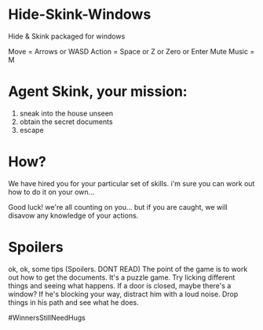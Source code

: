 # Hide-Skink-Windows
Hide &amp; Skink packaged for windows

Move = Arrows or WASD
Action = Space or Z or Zero or Enter
Mute Music = M

# Agent Skink, your mission:
1. sneak into the house unseen
2. obtain the secret documents
3. escape

# How?
We have hired you for your particular set of skills.
i'm sure you can work out how to do it on your own...

Good luck! we're all counting on you... but if you are caught, we will disavow any knowledge of your actions.

# Spoilers


ok, ok, some tips (Spoilers. DONT READ)
The point of the game is to work out how to get the documents. It's a puzzle game.
Try licking different things and seeing what happens.
If a door is closed, maybe there's a window?
If he's blocking your way, distract him with a loud noise.
Drop things in his path and see what he does.

#WinnersStillNeedHugs
